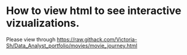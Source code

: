 # How to view html to see interactive vizualizations.
Please view through https://raw.githack.com/Victoria-Sh/Data_Analyst_portfolio/movies/movie_journey.html
